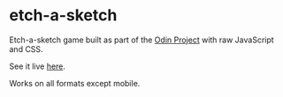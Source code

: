 # etch-a-sketch
Etch-a-sketch game built as part of the [Odin Project](https://www.theodinproject.com/) with raw JavaScript and CSS. 

See it live [here](https://alexchkliar.github.io/etch-a-sketch/).

Works on all formats except mobile.
